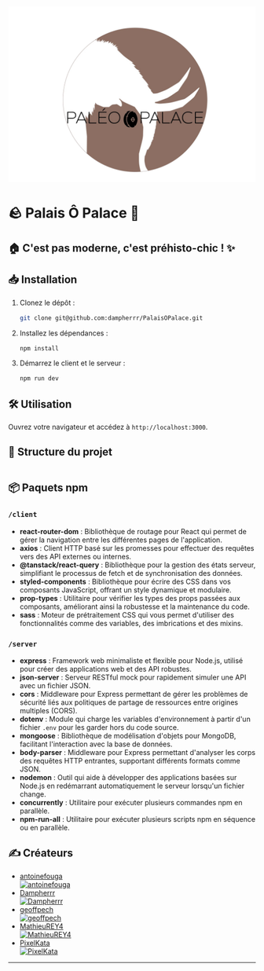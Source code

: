 ![PaleoPalace](./client/assets/media/pictures/LogoWithoutBack.png)

# 🪨 Palais Ô Palace 🐗
## :house: C'est pas moderne, c'est préhisto-chic ! ✨

## 📥 Installation

1. Clonez le dépôt :

   ```sh
   git clone git@github.com:dampherrr/PalaisOPalace.git
   ```

2. Installez les dépendances :

   ```sh
   npm install
   ```

3. Démarrez le client et le serveur :

   ```sh
   npm run dev
   ```

## 🛠️ Utilisation

Ouvrez votre navigateur et accédez à `http://localhost:3000`.

## 📂 Structure du projet

```java

```

## 📦 Paquets npm

### `/client`

- **react-router-dom** : Bibliothèque de routage pour React qui permet de gérer la navigation entre les différentes pages de l'application.
- **axios** : Client HTTP basé sur les promesses pour effectuer des requêtes vers des API externes ou internes.
- **@tanstack/react-query** : Bibliothèque pour la gestion des états serveur, simplifiant le processus de fetch et de synchronisation des données.
- **styled-components** : Bibliothèque pour écrire des CSS dans vos composants JavaScript, offrant un style dynamique et modulaire.
- **prop-types** : Utilitaire pour vérifier les types des props passées aux composants, améliorant ainsi la robustesse et la maintenance du code.
- **sass** : Moteur de prétraitement CSS qui vous permet d'utiliser des fonctionnalités comme des variables, des imbrications et des mixins.

### `/server`

- **express** : Framework web minimaliste et flexible pour Node.js, utilisé pour créer des applications web et des API robustes.
- **json-server** : Serveur RESTful mock pour rapidement simuler une API avec un fichier JSON.
- **cors** : Middleware pour Express permettant de gérer les problèmes de sécurité liés aux politiques de partage de ressources entre origines multiples (CORS).
- **dotenv** : Module qui charge les variables d'environnement à partir d'un fichier `.env` pour les garder hors du code source.
- **mongoose** : Bibliothèque de modélisation d'objets pour MongoDB, facilitant l'interaction avec la base de données.
- **body-parser** : Middleware pour Express permettant d'analyser les corps des requêtes HTTP entrantes, supportant différents formats comme JSON.
- **nodemon** : Outil qui aide à développer des applications basées sur Node.js en redémarrant automatiquement le serveur lorsqu'un fichier change.
- **concurrently** : Utilitaire pour exécuter plusieurs commandes npm en parallèle.
- **npm-run-all** : Utilitaire pour exécuter plusieurs scripts npm en séquence ou en parallèle.

## ✍ Créateurs

- [antoinefouga <br><img src="https://avatars.githubusercontent.com/antoinefouga" alt="antoinefouga" width="100" height="100">
](https://github.com/antoinefouga)  
- [Dampherrr <br><img src="https://avatars.githubusercontent.com/dampherrr" alt="Dampherrr" width="100" height="100">
](https://github.com/dampherrr)  
- [geoffpech <br><img src="https://avatars.githubusercontent.com/geoffpech" alt="geoffpech" width="100" height="100">
](https://github.com/geoffpech)  
- [MathieuREY4 <br><img src="https://avatars.githubusercontent.com/MathieuREY4" alt="MathieuREY4" width="100" height="100">
](https://github.com/MathieuREY4)  
- [PixelKata <br><img src="https://avatars.githubusercontent.com/PixelKata" alt="PixelKata" width="100" height="100">
](https://github.com/PixelKata)  
  
---
